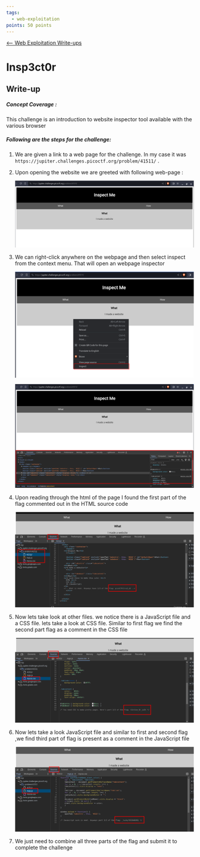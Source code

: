 ```yaml
---
tags:
  - web-exploitation
points: 50 points
---
```


[<-- Web Exploitation Write-ups](../writeup-list.md)

# Insp3ct0r

## Write-up
##### Concept Coverage :
This challenge is an introduction to website inspector tool available with the various browser

##### Following are the steps for the challenge: 
1. We are given a link to a web page for the challenge. In my case it was `https://jupiter.challenges.picoctf.org/problem/41511/` .
   
2. Upon opening the website we are greeted with following web-page : 
    
    ![challenge-page](./assets/challenge-page.png)
    
3. We can right-click anywhere on the webpage and then select inspect from the context menu. That will open an webpage inspector
    
    ![context-menu](./assets/context-menu.png)
    
    ![inspector](./assets/inspector.png)
    
4. Upon reading through the html of the page I found the first part of the flag commented out in the HTML source code
    
    ![first-part-of-flag](./assets/first-part-of-flag.png)
    
5. Now lets take look at other files. we notice there is a JavaScript file and a CSS file. lets take a look at CSS file. Similar to first flag we find the second part flag as a comment in the CSS file
    
    ![second-part-of-flag](./assets/second-part-of-flag.png)
    
6. Now lets take a look JavaScript file and similar to first and second flag ,we find third part of flag is present as a comment in the JavaScript file
    
    ![third-part-of-flag](./assets/third-part-of-flag.png)
    
7. We just need to combine all three parts of the flag and submit it to complete the challenge
